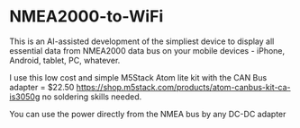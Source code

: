 # NMEA2000-to-WiFi

This is an AI-assisted development of the simpliest device to display all essential data from NMEA2000 data bus
on your mobile devices - iPhone, Android, tablet, PC, whatever.

I use this low cost and simple M5Stack Atom lite kit with the CAN Bus adapter = $22.50
https://shop.m5stack.com/products/atom-canbus-kit-ca-is3050g
no soldering skills needed.

You can use the power directly from the NMEA bus by any DC-DC adapter 


